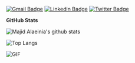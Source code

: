 [![Gmail Badge](https://img.shields.io/badge/-alaeinia.majid@gmail.com-c14438?style=flat-square&logo=Gmail&logoColor=white&link=mailto:alaeinia.majid@gmail.com)](mailto:alaeinia.majid@gmail.com)
[![Linkedin Badge](https://img.shields.io/badge/-MajidAlaeinia-blue?style=flat-square&logo=Linkedin&logoColor=white&link=https://www.linkedin.com/in/majidalaeinia/)](https://www.linkedin.com/in/majidalaeinia/)
[![Twitter Badge](https://img.shields.io/badge/-@majidalaeinia-1ca0f1?style=flat-square&labelColor=1ca0f1&logo=twitter&logoColor=white&link=https://twitter.com/majidalaeinia)](https://twitter.com/majidalaeinia)

**GitHub Stats**

![Majid Alaeinia's github stats](https://github-readme-stats.vercel.app/api?username=majidalaeinia&count_private=true&show_icons=true&theme=chartreuse-dark)

![Top Langs](https://github-readme-stats.vercel.app/api/top-langs/?username=majidalaeinia&layout=compact&theme=chartreuse-dark)


<img align="center" alt="GIF" src="https://media.giphy.com/media/hrSFdM4rg8VFpXyz2m/giphy.gif" />
